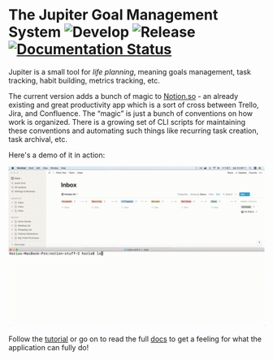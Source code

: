 # The Jupiter Goal Management System ![Develop](https://github.com/horia141/jupiter/workflows/Develop/badge.svg) ![Release](https://github.com/horia141/jupiter/workflows/Release/badge.svg) [![Documentation Status](https://readthedocs.org/projects/jupiter-goals/badge/?version=stable)](https://jupiter-goals.readthedocs.io/en/stable/?badge=stable)

Jupiter is a small tool for _life planning_, meaning goals management, task tracking,
habit building, metrics tracking, etc.

The current version adds a bunch of magic to [Notion.so](https://notion.so) - an
already existing and great productivity app which is a sort of cross between Trello,
Jira, and Confluence. The “magic” is just a bunch of conventions on how work is
organized. There is a growing set of CLI scripts for maintaining these conventions
and automating such things like recurring task creation, task archival, etc.

Here's a demo of it in action:

![Jupiter Demo](docs/assets/jupiter-demo-anim2.gif)

Follow the [tutorial](docs/tutorial.md) or go on to read the full [docs](https://jupiter-goals.readthedocs.io) to
get a feeling for what the application can fully do!
